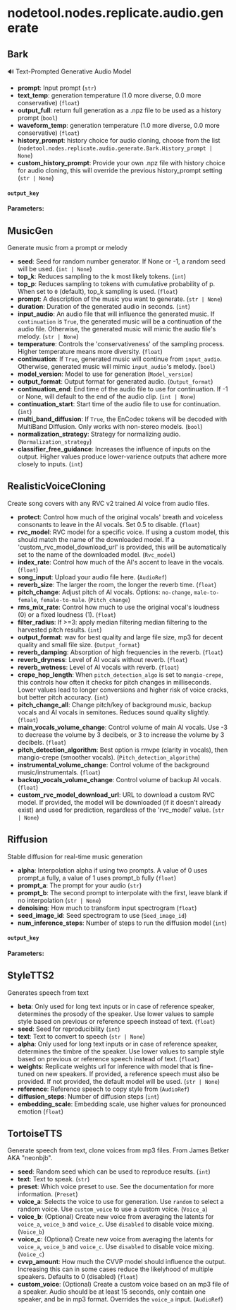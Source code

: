 # nodetool.nodes.replicate.audio.generate

## Bark

🔊 Text-Prompted Generative Audio Model

- **prompt**: Input prompt (`str`)
- **text_temp**: generation temperature (1.0 more diverse, 0.0 more conservative) (`float`)
- **output_full**: return full generation as a .npz file to be used as a history prompt (`bool`)
- **waveform_temp**: generation temperature (1.0 more diverse, 0.0 more conservative) (`float`)
- **history_prompt**: history choice for audio cloning, choose from the list (`nodetool.nodes.replicate.audio.generate.Bark.History_prompt | None`)
- **custom_history_prompt**: Provide your own .npz file with history choice for audio cloning, this will override the previous history_prompt setting (`str | None`)

#### `output_key`

**Parameters:**


## MusicGen

Generate music from a prompt or melody

- **seed**: Seed for random number generator. If None or -1, a random seed will be used. (`int | None`)
- **top_k**: Reduces sampling to the k most likely tokens. (`int`)
- **top_p**: Reduces sampling to tokens with cumulative probability of p. When set to  `0` (default), top_k sampling is used. (`float`)
- **prompt**: A description of the music you want to generate. (`str | None`)
- **duration**: Duration of the generated audio in seconds. (`int`)
- **input_audio**: An audio file that will influence the generated music. If `continuation` is `True`, the generated music will be a continuation of the audio file. Otherwise, the generated music will mimic the audio file's melody. (`str | None`)
- **temperature**: Controls the 'conservativeness' of the sampling process. Higher temperature means more diversity. (`float`)
- **continuation**: If `True`, generated music will continue from `input_audio`. Otherwise, generated music will mimic `input_audio`'s melody. (`bool`)
- **model_version**: Model to use for generation (`Model_version`)
- **output_format**: Output format for generated audio. (`Output_format`)
- **continuation_end**: End time of the audio file to use for continuation. If -1 or None, will default to the end of the audio clip. (`int | None`)
- **continuation_start**: Start time of the audio file to use for continuation. (`int`)
- **multi_band_diffusion**: If `True`, the EnCodec tokens will be decoded with MultiBand Diffusion. Only works with non-stereo models. (`bool`)
- **normalization_strategy**: Strategy for normalizing audio. (`Normalization_strategy`)
- **classifier_free_guidance**: Increases the influence of inputs on the output. Higher values produce lower-varience outputs that adhere more closely to inputs. (`int`)

## RealisticVoiceCloning

Create song covers with any RVC v2 trained AI voice from audio files.

- **protect**: Control how much of the original vocals' breath and voiceless consonants to leave in the AI vocals. Set 0.5 to disable. (`float`)
- **rvc_model**: RVC model for a specific voice. If using a custom model, this should match the name of the downloaded model. If a 'custom_rvc_model_download_url' is provided, this will be automatically set to the name of the downloaded model. (`Rvc_model`)
- **index_rate**: Control how much of the AI's accent to leave in the vocals. (`float`)
- **song_input**: Upload your audio file here. (`AudioRef`)
- **reverb_size**: The larger the room, the longer the reverb time. (`float`)
- **pitch_change**: Adjust pitch of AI vocals. Options: `no-change`, `male-to-female`, `female-to-male`. (`Pitch_change`)
- **rms_mix_rate**: Control how much to use the original vocal's loudness (0) or a fixed loudness (1). (`float`)
- **filter_radius**: If >=3: apply median filtering median filtering to the harvested pitch results. (`int`)
- **output_format**: wav for best quality and large file size, mp3 for decent quality and small file size. (`Output_format`)
- **reverb_damping**: Absorption of high frequencies in the reverb. (`float`)
- **reverb_dryness**: Level of AI vocals without reverb. (`float`)
- **reverb_wetness**: Level of AI vocals with reverb. (`float`)
- **crepe_hop_length**: When `pitch_detection_algo` is set to `mangio-crepe`, this controls how often it checks for pitch changes in milliseconds. Lower values lead to longer conversions and higher risk of voice cracks, but better pitch accuracy. (`int`)
- **pitch_change_all**: Change pitch/key of background music, backup vocals and AI vocals in semitones. Reduces sound quality slightly. (`float`)
- **main_vocals_volume_change**: Control volume of main AI vocals. Use -3 to decrease the volume by 3 decibels, or 3 to increase the volume by 3 decibels. (`float`)
- **pitch_detection_algorithm**: Best option is rmvpe (clarity in vocals), then mangio-crepe (smoother vocals). (`Pitch_detection_algorithm`)
- **instrumental_volume_change**: Control volume of the background music/instrumentals. (`float`)
- **backup_vocals_volume_change**: Control volume of backup AI vocals. (`float`)
- **custom_rvc_model_download_url**: URL to download a custom RVC model. If provided, the model will be downloaded (if it doesn't already exist) and used for prediction, regardless of the 'rvc_model' value. (`str | None`)

## Riffusion

Stable diffusion for real-time music generation

- **alpha**: Interpolation alpha if using two prompts. A value of 0 uses prompt_a fully, a value of 1 uses prompt_b fully (`float`)
- **prompt_a**: The prompt for your audio (`str`)
- **prompt_b**: The second prompt to interpolate with the first, leave blank if no interpolation (`str | None`)
- **denoising**: How much to transform input spectrogram (`float`)
- **seed_image_id**: Seed spectrogram to use (`Seed_image_id`)
- **num_inference_steps**: Number of steps to run the diffusion model (`int`)

#### `output_key`

**Parameters:**


## StyleTTS2

Generates speech from text

- **beta**: Only used for long text inputs or in case of reference speaker,             determines the prosody of the speaker. Use lower values to sample style based             on previous or reference speech instead of text. (`float`)
- **seed**: Seed for reproducibility (`int`)
- **text**: Text to convert to speech (`str | None`)
- **alpha**: Only used for long text inputs or in case of reference speaker,             determines the timbre of the speaker. Use lower values to sample style based             on previous or reference speech instead of text. (`float`)
- **weights**: Replicate weights url for inference with model that is fine-tuned on new speakers.            If provided, a reference speech must also be provided.             If not provided, the default model will be used. (`str | None`)
- **reference**: Reference speech to copy style from (`AudioRef`)
- **diffusion_steps**: Number of diffusion steps (`int`)
- **embedding_scale**: Embedding scale, use higher values for pronounced emotion (`float`)

## TortoiseTTS

Generate speech from text, clone voices from mp3 files. From James Betker AKA "neonbjb".

- **seed**: Random seed which can be used to reproduce results. (`int`)
- **text**: Text to speak. (`str`)
- **preset**: Which voice preset to use. See the documentation for more information. (`Preset`)
- **voice_a**: Selects the voice to use for generation. Use `random` to select a random voice. Use `custom_voice` to use a custom voice. (`Voice_a`)
- **voice_b**: (Optional) Create new voice from averaging the latents for `voice_a`, `voice_b` and `voice_c`. Use `disabled` to disable voice mixing. (`Voice_b`)
- **voice_c**: (Optional) Create new voice from averaging the latents for `voice_a`, `voice_b` and `voice_c`. Use `disabled` to disable voice mixing. (`Voice_c`)
- **cvvp_amount**: How much the CVVP model should influence the output. Increasing this can in some cases reduce the likelyhood of multiple speakers. Defaults to 0 (disabled) (`float`)
- **custom_voice**: (Optional) Create a custom voice based on an mp3 file of a speaker. Audio should be at least 15 seconds, only contain one speaker, and be in mp3 format. Overrides the `voice_a` input. (`AudioRef`)

